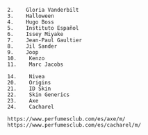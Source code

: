     2.    Gloria Vanderbilt
    3.    Halloween
    4.    Hugo Boss
    5.    Instituto Español
    6.    Issey Miyake
    7.    Jean-Paul Gaultier
    8.    Jil Sander
    9.    Joop
    10.    Kenzo
    11.    Marc Jacobs

    14.    Nivea
    20.    Origins
    21.    ID Skin
    22.    Skin Generics
    23.    Axe
    24.    Cacharel

    https://www.perfumesclub.com/es/axe/m/
    https://www.perfumesclub.com/es/cacharel/m/